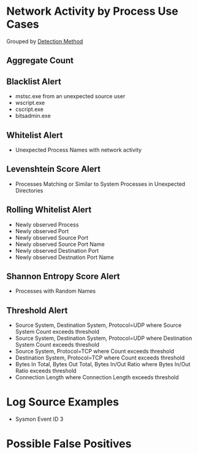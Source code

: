 # Network Activity by Process Use Cases

Grouped by [Detection Method](/Detection-Methods.md)

## Aggregate Count


## Blacklist Alert
- mstsc.exe from an unexpected source user
- wscript.exe
- cscript.exe
- bitsadmin.exe

## Whitelist Alert
- Unexpected Process Names with network activity


## Levenshtein Score Alert
- Processes Matching or Similar to System Processes in Unexpected Directories


## Rolling Whitelist Alert
- Newly observed Process
- Newly observed Port
- Newly observed Source Port
- Newly observed Source Port Name
- Newly observed Destination Port
- Newly observed Destnation Port Name

## Shannon Entropy Score Alert
- Processes with Random Names


## Threshold Alert
- Source System, Destination System, Protocol=UDP where Source System Count exceeds threshold
- Source System, Destination System, Protocol=UDP where Destination System Count exceeds threshold
- Source System, Protocol=TCP where Count exceeds threshold
- Destination System, Protocol=TCP where Count exceeds threshold
- Bytes In Total, Bytes Out Total, Bytes In/Out Ratio where Bytes In/Out Ratio exceeds threshold
- Connection Length where Connection Length exceeds threshold


# Log Source Examples
- Sysmon Event ID 3

# Possible False Positives
